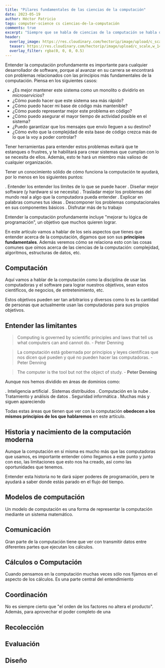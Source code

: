 ```yaml
---
title: "Pilares fundamentales de las ciencias de la computación"
date: 2023-05-19
author: Héctor Patricio
tags: computer-science cs ciencias-de-la-computación
comments: true
excerpt: "Siempre que se habla de ciencias de la computación se habla de complejidas, algortimos, etc. Pero hay cosas más importantes que tenemos que comprender."
header:
  overlay_image: https://res.cloudinary.com/hectorip/image/upload/c_scale,w_1400/v1684557119/IMG_3866_xtomdi.jpg
  teaser: https://res.cloudinary.com/hectorip/image/upload/c_scale,w_1400/v1684557119/IMG_3866_xtomdi.jpg
  overlay_filter: rgba(0, 0, 0, 0.5)
---
```


Entender la computación profundamente es importante para cualquier desarrollador de software, porque al avanzar en su carrera se encontrará con problemas relacionados con las principios más fundamentales de la computación. Piensa en los siguientes casos:

- ¿Es mejor mantener este sistema como un monolito o dividirlo en _microservicios_?
- ¿Cómo puedo hacer que este sistema sea más rápido?
- ¿Cómo puedo hacer mi base de código más mantenible?
- ¿Cómo puedo representar mejor este problema en código?
- ¿Cómo puedo asegurar el mayor tiempo de actividad posible en el sistema?
- ¿Puedo garantizar que los mensajes que envío lleguen a su destino?
- ¿Cómo evito que la complejidad de esta base de código crezca más de lo que la voy a poder controlar?

Tener herramientas para entender estos problemas evitará que te estanques o frustres, y te habilitará para crear sistemas que cumplan con lo se necesita de ellos. Además, esto te hará un miembro más valioso de cualquier organización.

Tener un conocimiento sólido de cómo funciona la computación te ayudará, por lo menos en los siguientes puntos:

 . Entender los entender los límites de lo que se puede hacer
 . Diseñar mejor software (y hardware si se necesita)
 . Trasladar mejor los problemas del mundo real a algo que la computadora pueda entender
 . Explicar en palabras comunes tus ideas
 . Descomponer los problemas computacionales en sus componentes básicos
 . Disfrutar más de tu trabajo

Entender la computación profundamente incluye "mejorar tu lógica de programación", un objetivo que muchos quieren lograr.

En este artículo vamos a hablar de los seis aspectos que tienes que entender acerca de la computación, digamos que son sus **principios fundamentales**. Además veremos cómo se relaciona esto con las cosas comunes que oímos acerca de las ciencias de la computación: complejidad, algoritmos, estructuras de datos, etc.

## Computación

Aquí vamos a hablar de la computación como la disciplina de usar las computadoras y el software para lograr nuestros objetivos, sean estos científicos, de negocios, de entretenimiento, etc.

Estos objetivos pueden ser tan arbitrarios y diversos como lo es la cantidad de personas que actualmente usan las computadoras para sus propios objetivos.

## Entender las limitantes

> Computing is governed by scientific principles and laws that tell us what computers can and cannot do. - Peter Denning

> La computación está gobernada por principios y leyes científicas que nos dicen qué pueden y qué no pueden hacer las computadoras. - Peter Denning

> The computer is the tool but not the object of study. - **Peter Denning**

Aunque nos hemos dividido en áreas de dominios como:

. Inteligencia artificial
. Sistemas distribuidos
. Computación en la nube
. Tratamiento y análisis de datos
. Seguridad informática
. Muchas más y siguen apareciendo

Todas estas áreas que tienen que ver con la computación **obedecen a los mismos principios de los que hablaremos** en este artículo.

## Historia y nacimiento de la computación moderna

Aunque la computación en sí misma es mucho más que las computadoras que usamos, es importante entender cómo llegamos a este punto y junto con eso, las limitaciones que esto nos ha creado, así como las oportunidades que tenemos.

Entender esta historia no te dará súper poderes de programación, pero te ayudará a saber donde estás parado en el flujo del tiempo.

## Modelos de computación

Un modelo de computación es una forma de representar la computación mediante un sistema matemático.

## Comunicación

Gran parte de la computación tiene que ver con transmitir datos entre diferentes partes que ejecutan los cálculos.

## Cálculos o Computación

Cuando pensamos en la computación muchas veces sólo nos fijamos en el aspecto de los cálculos. Es una parte central del entendimiento

## Coordinación

No es siempre cierto que "el orden de los factores no altera el producto". Además, para aprovechar el poder completo de una

## Recolección

## Evaluación



## Diseño
